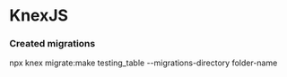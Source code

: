 # KnexJS

### Created migrations
npx knex migrate:make testing_table --migrations-directory folder-name
